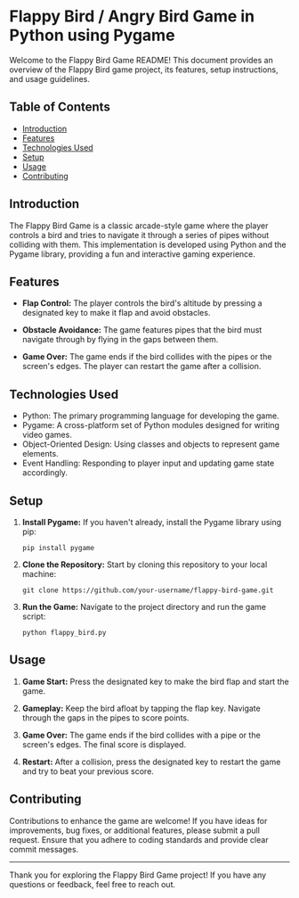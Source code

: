 # Flappy Bird / Angry Bird Game in Python using Pygame

Welcome to the Flappy Bird Game README! This document provides an overview of the Flappy Bird game project, its features, setup instructions, and usage guidelines.

## Table of Contents

- [Introduction](#introduction)
- [Features](#features)
- [Technologies Used](#technologies-used)
- [Setup](#setup)
- [Usage](#usage)
- [Contributing](#contributing)

## Introduction

The Flappy Bird Game is a classic arcade-style game where the player controls a bird and tries to navigate it through a series of pipes without colliding with them. This implementation is developed using Python and the Pygame library, providing a fun and interactive gaming experience.

## Features

- **Flap Control:** The player controls the bird's altitude by pressing a designated key to make it flap and avoid obstacles.
  
- **Obstacle Avoidance:** The game features pipes that the bird must navigate through by flying in the gaps between them.

- **Game Over:** The game ends if the bird collides with the pipes or the screen's edges. The player can restart the game after a collision.

## Technologies Used

- Python: The primary programming language for developing the game.
- Pygame: A cross-platform set of Python modules designed for writing video games.
- Object-Oriented Design: Using classes and objects to represent game elements.
- Event Handling: Responding to player input and updating game state accordingly.

## Setup

1. **Install Pygame:** If you haven't already, install the Pygame library using pip:
   ```
   pip install pygame
   ```

2. **Clone the Repository:** Start by cloning this repository to your local machine:
   ```
   git clone https://github.com/your-username/flappy-bird-game.git
   ```

3. **Run the Game:** Navigate to the project directory and run the game script:
   ```
   python flappy_bird.py
   ```

## Usage

1. **Game Start:** Press the designated key to make the bird flap and start the game.

2. **Gameplay:** Keep the bird afloat by tapping the flap key. Navigate through the gaps in the pipes to score points.

3. **Game Over:** The game ends if the bird collides with a pipe or the screen's edges. The final score is displayed.

4. **Restart:** After a collision, press the designated key to restart the game and try to beat your previous score.

## Contributing

Contributions to enhance the game are welcome! If you have ideas for improvements, bug fixes, or additional features, please submit a pull request. Ensure that you adhere to coding standards and provide clear commit messages.

---

Thank you for exploring the Flappy Bird Game project! If you have any questions or feedback, feel free to reach out.
